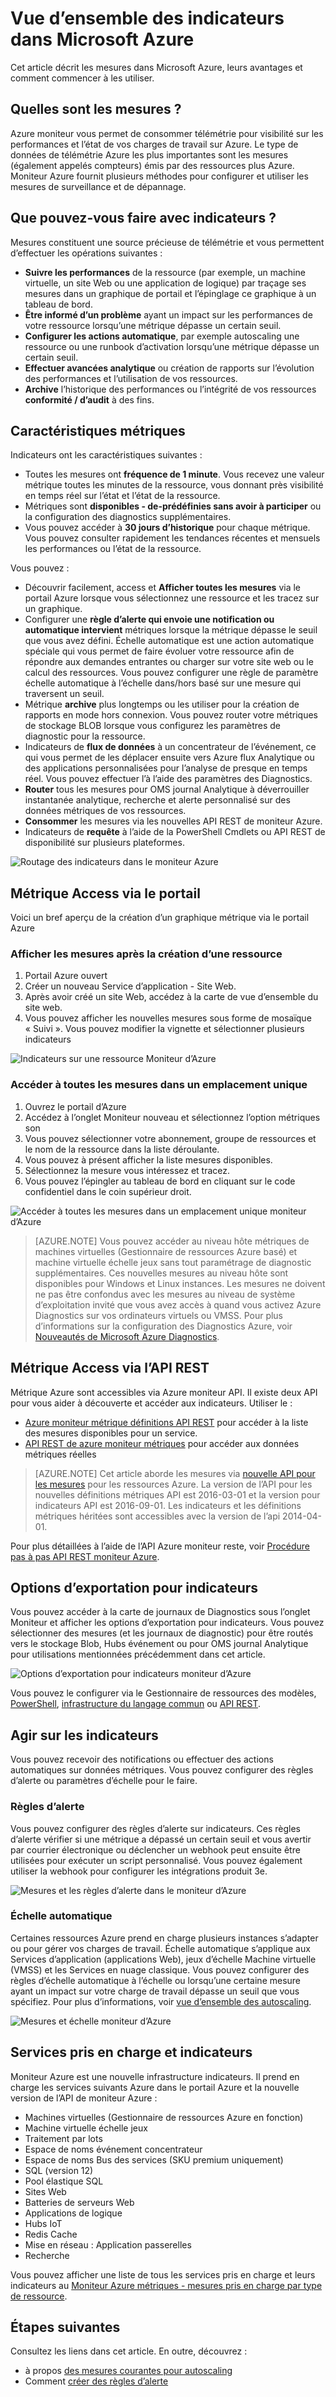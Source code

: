 <properties
    pageTitle="Vue d’ensemble des indicateurs dans Microsoft Azure | Microsoft Azure"
    description="Vue d’ensemble des indicateurs et leurs utilisations dans Microsoft Azure"
    authors="kamathashwin"
    manager="carolz"
    editor=""
    services="monitoring-and-diagnostics"
    documentationCenter="monitoring-and-diagnostics"/>

<tags
    ms.service="monitoring-and-diagnostics"
    ms.workload="na"
    ms.tgt_pltfrm="na"
    ms.devlang="na"
    ms.topic="article"
    ms.date="09/26/2016"
    ms.author="ashwink"/>

# <a name="overview-of-metrics-in-microsoft-azure"></a>Vue d’ensemble des indicateurs dans Microsoft Azure 

Cet article décrit les mesures dans Microsoft Azure, leurs avantages et comment commencer à les utiliser.  

## <a name="what-are-metrics"></a>Quelles sont les mesures ?

Azure moniteur vous permet de consommer télémétrie pour visibilité sur les performances et l’état de vos charges de travail sur Azure. Le type de données de télémétrie Azure les plus importantes sont les mesures (également appelés compteurs) émis par des ressources plus Azure. Moniteur Azure fournit plusieurs méthodes pour configurer et utiliser les mesures de surveillance et de dépannage.


## <a name="what-can-you-do-with-metrics"></a>Que pouvez-vous faire avec indicateurs ?

Mesures constituent une source précieuse de télémétrie et vous permettent d’effectuer les opérations suivantes :

- **Suivre les performances** de la ressource (par exemple, un machine virtuelle, un site Web ou une application de logique) par traçage ses mesures dans un graphique de portail et l’épinglage ce graphique à un tableau de bord.
- **Être informé d’un problème** ayant un impact sur les performances de votre ressource lorsqu’une métrique dépasse un certain seuil.
- **Configurer les actions automatique**, par exemple autoscaling une ressource ou une runbook d’activation lorsqu’une métrique dépasse un certain seuil.
- **Effectuer avancées analytique** ou création de rapports sur l’évolution des performances et l’utilisation de vos ressources.
- **Archive** l’historique des performances ou l’intégrité de vos ressources **conformité / d’audit** à des fins.

##  <a name="metric-characteristics"></a>Caractéristiques métriques
Indicateurs ont les caractéristiques suivantes :

- Toutes les mesures ont **fréquence de 1 minute**. Vous recevez une valeur métrique toutes les minutes de la ressource, vous donnant près visibilité en temps réel sur l’état et l’état de la ressource.
- Métriques sont **disponibles - de-prédéfinies sans avoir à participer** ou la configuration des diagnostics supplémentaires.
- Vous pouvez accéder à **30 jours d’historique** pour chaque métrique. Vous pouvez consulter rapidement les tendances récentes et mensuels les performances ou l’état de la ressource.

Vous pouvez :

- Découvrir facilement, access et **Afficher toutes les mesures** via le portail Azure lorsque vous sélectionnez une ressource et les tracez sur un graphique. 
- Configurer une **règle d’alerte qui envoie une notification ou automatique intervient** métriques lorsque la métrique dépasse le seuil que vous avez défini. Échelle automatique est une action automatique spéciale qui vous permet de faire évoluer votre ressource afin de répondre aux demandes entrantes ou charger sur votre site web ou le calcul des ressources. Vous pouvez configurer une règle de paramètre échelle automatique à l’échelle dans/hors basé sur une mesure qui traversent un seuil.
- Métrique **archive** plus longtemps ou les utiliser pour la création de rapports en mode hors connexion. Vous pouvez router votre métriques de stockage BLOB lorsque vous configurez les paramètres de diagnostic pour la ressource.
- Indicateurs de **flux de données** à un concentrateur de l’événement, ce qui vous permet de les déplacer ensuite vers Azure flux Analytique ou des applications personnalisées pour l’analyse de presque en temps réel. Vous pouvez effectuer l’à l’aide des paramètres des Diagnostics.
- **Router** tous les mesures pour OMS journal Analytique à déverrouiller instantanée analytique, recherche et alerte personnalisé sur des données métriques de vos ressources.
- **Consommer** les mesures via les nouvelles API REST de moniteur Azure.
- Indicateurs de **requête** à l’aide de la PowerShell Cmdlets ou API REST de disponibilité sur plusieurs plateformes.

 ![Routage des indicateurs dans le moniteur Azure](./media/monitoring-overview-metrics/MetricsOverview0.png)

## <a name="access-metrics-via-portal"></a>Métrique Access via le portail
Voici un bref aperçu de la création d’un graphique métrique via le portail Azure

### <a name="view-metrics-after-creating-a-resource"></a>Afficher les mesures après la création d’une ressource
1. Portail Azure ouvert
2. Créer un nouveau Service d’application - Site Web.
3. Après avoir créé un site Web, accédez à la carte de vue d’ensemble du site web.
4. Vous pouvez afficher les nouvelles mesures sous forme de mosaïque « Suivi ». Vous pouvez modifier la vignette et sélectionner plusieurs indicateurs

 ![Indicateurs sur une ressource Moniteur d’Azure](./media/monitoring-overview-metrics/MetricsOverview1.png)    

### <a name="access-all-metrics-in-a-single-place"></a>Accéder à toutes les mesures dans un emplacement unique
1. Ouvrez le portail d’Azure 
2. Accédez à l’onglet Moniteur nouveau et sélectionnez l’option métriques son 
3. Vous pouvez sélectionner votre abonnement, groupe de ressources et le nom de la ressource dans la liste déroulante. 
4. Vous pouvez à présent afficher la liste mesures disponibles. 
5. Sélectionnez la mesure vous intéressez et tracez. 
6. Vous pouvez l’épingler au tableau de bord en cliquant sur le code confidentiel dans le coin supérieur droit.

 ![Accéder à toutes les mesures dans un emplacement unique moniteur d’Azure](./media/monitoring-overview-metrics/MetricsOverview2.png) 


>[AZURE.NOTE] Vous pouvez accéder au niveau hôte métriques de machines virtuelles (Gestionnaire de ressources Azure basé) et machine virtuelle échelle jeux sans tout paramétrage de diagnostic supplémentaires. Ces nouvelles mesures au niveau hôte sont disponibles pour Windows et Linux instances. Les mesures ne doivent ne pas être confondus avec les mesures au niveau de système d’exploitation invité que vous avez accès à quand vous activez Azure Diagnostics sur vos ordinateurs virtuels ou VMSS. Pour plus d’informations sur la configuration des Diagnostics Azure, voir [Nouveautés de Microsoft Azure Diagnostics](../azure-diagnostics.md).

## <a name="access-metrics-via-rest-api"></a>Métrique Access via l’API REST
Métrique Azure sont accessibles via Azure moniteur API. Il existe deux API pour vous aider à découverte et accéder aux indicateurs. Utiliser le : 

- [Azure moniteur métrique définitions API REST](https://msdn.microsoft.com/library/mt743621.aspx) pour accéder à la liste des mesures disponibles pour un service.
- [API REST de azure moniteur métriques](https://msdn.microsoft.com/library/mt743622.aspx) pour accéder aux données métriques réelles

>[AZURE.NOTE] Cet article aborde les mesures via [nouvelle API pour les mesures](https://msdn.microsoft.com/library/dn931930.aspx) pour les ressources Azure. La version de l’API pour les nouvelles définitions métriques API est 2016-03-01 et la version pour indicateurs API est 2016-09-01. Les indicateurs et les définitions métriques héritées sont accessibles avec la version de l’api 2014-04-01.

Pour plus détaillées à l’aide de l’API Azure moniteur reste, voir [Procédure pas à pas API REST moniteur Azure](monitoring-rest-api-walkthrough.md).

## <a name="export-options-for-metrics"></a>Options d’exportation pour indicateurs
Vous pouvez accéder à la carte de journaux de Diagnostics sous l’onglet Moniteur et afficher les options d’exportation pour indicateurs. Vous pouvez sélectionner des mesures (et les journaux de diagnostic) pour être routés vers le stockage Blob, Hubs événement ou pour OMS journal Analytique pour utilisations mentionnées précédemment dans cet article. 

 ![Options d’exportation pour indicateurs moniteur d’Azure](./media/monitoring-overview-metrics/MetricsOverview3.png)   

Vous pouvez le configurer via le Gestionnaire de ressources des modèles, [PowerShell](insights-powershell-samples.md), [infrastructure du langage commun](insights-cli-samples.md) ou [API REST](https://msdn.microsoft.com/library/dn931943.aspx). 

## <a name="take-action-on-metrics"></a>Agir sur les indicateurs
Vous pouvez recevoir des notifications ou effectuer des actions automatiques sur données métriques. Vous pouvez configurer des règles d’alerte ou paramètres d’échelle pour le faire.

### <a name="alert-rules"></a>Règles d’alerte
Vous pouvez configurer des règles d’alerte sur indicateurs. Ces règles d’alerte vérifier si une métrique a dépassé un certain seuil et vous avertir par courrier électronique ou déclencher un webhook peut ensuite être utilisées pour exécuter un script personnalisé. Vous pouvez également utiliser la webhook pour configurer les intégrations produit 3e.

 ![Mesures et les règles d’alerte dans le moniteur d’Azure](./media/monitoring-overview-metrics/MetricsOverview4.png)

### <a name="autoscale"></a>Échelle automatique
Certaines ressources Azure prend en charge plusieurs instances s’adapter ou pour gérer vos charges de travail. Échelle automatique s’applique aux Services d’application (applications Web), jeux d’échelle Machine virtuelle (VMSS) et les Services en nuage classique. Vous pouvez configurer des règles d’échelle automatique à l’échelle ou lorsqu’une certaine mesure ayant un impact sur votre charge de travail dépasse un seuil que vous spécifiez. Pour plus d’informations, voir [vue d’ensemble des autoscaling](monitoring-overview-autoscale.md).

 ![Mesures et échelle moniteur d’Azure](./media/monitoring-overview-metrics/MetricsOverview5.png)

## <a name="supported-services-and-metrics"></a>Services pris en charge et indicateurs
Moniteur Azure est une nouvelle infrastructure indicateurs. Il prend en charge les services suivants Azure dans le portail Azure et la nouvelle version de l’API de moniteur Azure :

- Machines virtuelles (Gestionnaire de ressources Azure en fonction)
- Machine virtuelle échelle jeux
- Traitement par lots
- Espace de noms événement concentrateur 
- Espace de noms Bus des services (SKU premium uniquement)
- SQL (version 12)
- Pool élastique SQL
- Sites Web
- Batteries de serveurs Web
- Applications de logique
- Hubs IoT
- Redis Cache
- Mise en réseau : Application passerelles
- Recherche

Vous pouvez afficher une liste de tous les services pris en charge et leurs indicateurs au [Moniteur Azure métriques - mesures pris en charge par type de ressource](monitoring-supported-metrics.md). 


## <a name="next-steps"></a>Étapes suivantes

Consultez les liens dans cet article. En outre, découvrez :  

- à propos [des mesures courantes pour autoscaling](insights-autoscale-common-metrics.md)
- Comment [créer des règles d’alerte](insights-alerts-portal.md)




